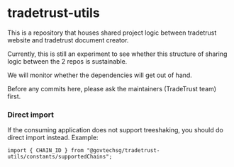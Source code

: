# tradetrust-utils

This is a repository that houses shared project logic between tradetrust website and tradetrust document creator.

Currently, this is still an experiment to see whether this structure of sharing logic between the 2 repos is sustainable.

We will monitor whether the dependencies will get out of hand.

Before any commits here, please ask the maintainers (TradeTrust team) first.

### Direct import

If the consuming application does not support treeshaking, you should do direct import instead. Example:

```
import { CHAIN_ID } from "@govtechsg/tradetrust-utils/constants/supportedChains";
```
